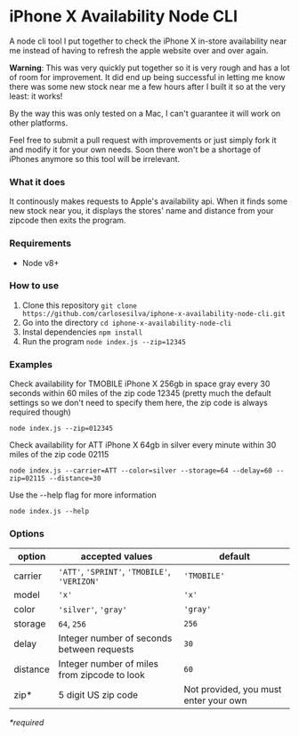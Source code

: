 # iPhone X Availability Node CLI

A node cli tool I put together to check the iPhone X in-store availability near me instead of having to refresh the apple website over and over again.

**Warning**: This was very quickly put together so it is very rough and has a lot of room for improvement. It did end up being successful in letting me know there was some new stock near me a few hours after I built it so at the very least: it works!

By the way this was only tested on a Mac, I can't guarantee it will work on other platforms.

Feel free to submit a pull request with improvements or just simply fork it and modify it for your own needs. Soon there won't be a shortage of iPhones anymore so this tool will be irrelevant.

### What it does
It continously makes requests to Apple's availability api. When it finds some new stock near you, it displays the stores' name and distance from your zipcode then exits the program.

### Requirements
- Node v8+

### How to use

1. Clone this repository `git clone https://github.com/carlosesilva/iphone-x-availability-node-cli.git`
1. Go into the directory `cd iphone-x-availability-node-cli`
1. Instal dependencies `npm install`
1. Run the program `node index.js --zip=12345`

### Examples

Check availability for TMOBILE iPhone X 256gb in space gray every 30 seconds within 60 miles of the zip code 12345 (pretty much the default settings so we don't need to specify them here, the zip code is always required though)
```
node index.js --zip=012345
```

Check availability for ATT iPhone X 64gb in silver every minute within 30 miles of the zip code 02115
```
node index.js --carrier=ATT --color=silver --storage=64 --delay=60 --zip=02115 --distance=30
```

Use the --help flag for more information
```
node index.js --help
```

### Options
| option   | accepted values                               | default                               |
| -------- | --------------------------------------------- | ------------------------------------- |
| carrier  | `'ATT'`, `'SPRINT'`, `'TMOBILE'`, `'VERIZON'` | `'TMOBILE'`                           |
| model    | `'x'`                                         | `'x'`                                 |
| color    | `'silver'`, `'gray'`                          | `'gray'`                              |
| storage  | `64`, `256`                                   | `256`                                 |
| delay    | Integer number of seconds between requests    | `30`                                  |
| distance | Integer number of miles from zipcode to look  | `60`                                  |
| zip*     | 5 digit US zip code                           | Not provided, you must enter your own |

*\*required*
